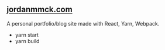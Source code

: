 ## [jordanmmck.com](http://www.jordanmmck.com/#/)

A personal portfolio/blog site made with React, Yarn, Webpack.

* yarn start
* yarn build
